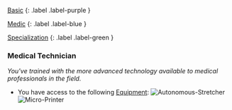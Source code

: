 
[Basic](Game/Basic-List)
{: .label .label-purple }

[Medic](Game/Medic)
{: .label .label-blue }

[Specialization](Game/Specialization-List)
{: .label .label-green }
### Medical Technician
*You've trained with the more advanced technology available to medical professionals in the field.*
* You have access to the following [Equipment](Core/Equipment):
![Autonomous-Stretcher](Game/Blocks/Autonomous-Stretcher)
![Micro-Printer](Game/Blocks/Micro-Printer)